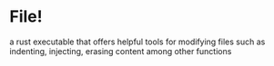 # File!
a rust executable that offers helpful tools for modifying files such as indenting, injecting, erasing content among other functions
